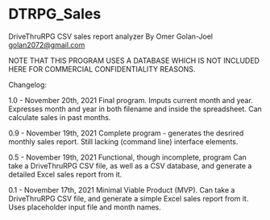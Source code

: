 # DTRPG_Sales
DriveThruRPG CSV sales report analyzer
By Omer Golan-Joel golan2072@gmail.com

NOTE THAT THIS PROGRAM USES A DATABASE WHICH IS NOT INCLUDED HERE FOR COMMERCIAL CONFIDENTIALITY REASONS.

Changelog:

1.0 - November 20th, 2021
Final program.
Imputs current month and year.
Expresses month and year in both filename and inside the spreadsheet.
Can calculate sales in past months.

0.9 - November 19th, 2021
Complete program - generates the desrired monthly sales report.
Still lacking (command line) interface elements.

0.5 - November 19th, 2021
Functional, though incomplete, program
Can take a DriveThruRPG CSV file, as well as a CSV database, and generate a detailed Excel sales report from it.

0.1 - November 17th, 2021
Minimal Viable Product (MVP).
Can take a DriveThruRPG CSV file, and generate a simple Excel sales report from it. Uses placeholder input file and month names.
